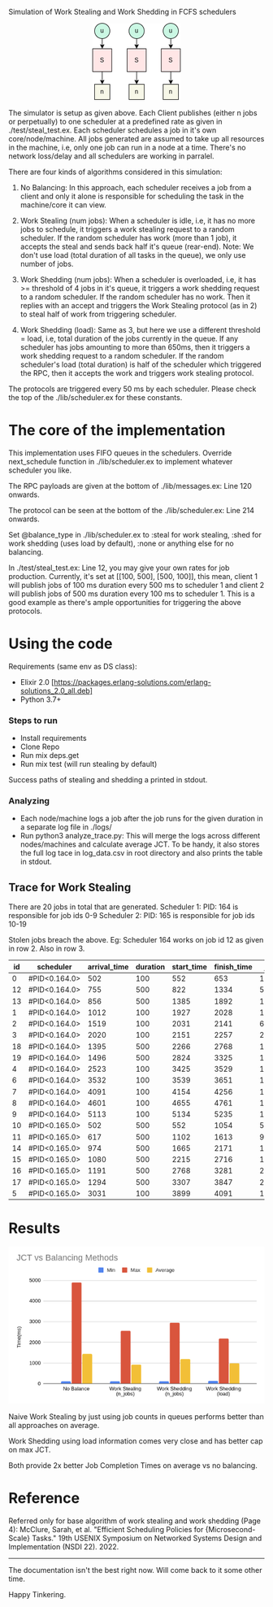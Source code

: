 
Simulation of Work Stealing and Work Shedding in FCFS schedulers

<center>
<img src="./simulation_arch.png"/>
</center>

The simulator is setup as given above. Each Client publishes (either n jobs or perpetually) to one scheduler at a predefined rate as given in ./test/steal_test.ex. Each scheduler schedules a job in it's own core/node/machine. All jobs generated are assumed to take up all resources in the machine, i.e, only one job can run in a node at a time. There's no network loss/delay and all schedulers are working in parralel.

There are four kinds of algorithms considered in this simulation:

1. No Balancing: In this approach, each scheduler receives a job from a client and only it alone is responsible for scheduling the task in the machine/core it can view.

2. Work Stealing (num jobs): When a scheduler is idle, i.e, it has no more jobs to schedule, it triggers a work stealing request to a random scheduler. If the random scheduler has work (more than 1 job), it accepts the steal and sends back half it's queue (rear-end). Note: We don't use load (total duration of all tasks in the queue), we only use number of jobs.

3. Work Shedding (num jobs): When a scheduler is overloaded, i.e, it has >= threshold of 4 jobs in it's queue, it triggers a work shedding request to a random scheduler. If the random scheduler has no work. Then it replies with an accept and triggers the Work Stealing protocol (as in 2) to steal half of work from triggering scheduler.

4. Work Shedding (load): Same as 3, but here we use a different threshold = load, i.e, total duration of the jobs currently in the queue. If any scheduler has jobs amounting to more than 650ms, then it triggers a work shedding request to a random scheduler. If the random scheduler's load (total duration) is half of the scheduler which triggered the RPC, then it accepts the work and triggers work stealing protocol.

The protocols are triggered every 50 ms by each scheduler. Please check the top of the ./lib/scheduler.ex for these constants. 

# The core of the implementation

This implementation uses FIFO queues in the schedulers. Override next_schedule function in ./lib/scheduler.ex to implement whatever scheduler you like.

The RPC payloads are given at the bottom of ./lib/messages.ex: Line 120 onwards. 

The protocol can be seen at the bottom of the ./lib/scheduler.ex: Line 214 onwards.

Set @balance_type in ./lib/scheduler.ex to :steal for work stealing, :shed for work shedding (uses load by default), :none or anything else for no balancing.

In ./test/steal_test.ex: Line 12, you may give your own rates for job production. Currently, it's set at [[100, 500], [500, 100]], this mean, client 1 will publish jobs of 100 ms duration every 500 ms to scheduler 1 and client 2 will publish jobs of 500 ms duration every 100 ms to scheduler 1. This is a good example as there's ample opportunities for triggering the above protocols.

# Using the code

Requirements (same env as DS class):
- Elixir 2.0 [https://packages.erlang-solutions.com/erlang-solutions_2.0_all.deb] 
- Python 3.7+

### Steps to run
- Install requirements
- Clone Repo
- Run mix deps.get
- Run mix test (will run stealing by default)

Success paths of stealing and shedding a printed in stdout.

### Analyzing
- Each node/machine logs a job after the job runs for the given duration in a separate log file in ./logs/
- Run python3 analyze_trace.py:  This will merge the logs across different nodes/machines and calculate average JCT. To be handy, it also stores the full log tace in log_data.csv in root directory and also prints the table in stdout.


## Trace for Work Stealing

There are 20 jobs in total that are generated. 
Scheduler 1: PID: 164 is responsible for job ids 0-9
Scheduler 2: PID: 165 is responsible for job ids 10-19

Stolen jobs breach the above. Eg: Scheduler 164 works on job id 12 as given in row 2. Also in row 3.

|id |scheduler    |arrival_time|duration|start_time|finish_time|jct |
|---|-------------|------------|--------|----------|-----------|----|
|0  |#PID<0.164.0>|502         |100     |552       |653        |151 |
|12 |#PID<0.164.0>|755         |500     |822       |1334       |579 |
|13 |#PID<0.164.0>|856         |500     |1385      |1892       |1036|
|1  |#PID<0.164.0>|1012        |100     |1927      |2028       |1016|
|2  |#PID<0.164.0>|1519        |100     |2031      |2141       |622 |
|3  |#PID<0.164.0>|2020        |100     |2151      |2257       |237 |
|18 |#PID<0.164.0>|1395        |500     |2266      |2768       |1373|
|19 |#PID<0.164.0>|1496        |500     |2824      |3325       |1829|
|4  |#PID<0.164.0>|2523        |100     |3425      |3529       |1006|
|6  |#PID<0.164.0>|3532        |100     |3539      |3651       |119 |
|7  |#PID<0.164.0>|4091        |100     |4154      |4256       |165 |
|8  |#PID<0.164.0>|4601        |100     |4655      |4761       |160 |
|9  |#PID<0.164.0>|5113        |100     |5134      |5235       |122 |
|10 |#PID<0.165.0>|502         |500     |552       |1054       |552 |
|11 |#PID<0.165.0>|617         |500     |1102      |1613       |996 |
|14 |#PID<0.165.0>|974         |500     |1665      |2171       |1197|
|15 |#PID<0.165.0>|1080        |500     |2215      |2716       |1636|
|16 |#PID<0.165.0>|1191        |500     |2768      |3281       |2090|
|17 |#PID<0.165.0>|1294        |500     |3307      |3847       |2553|
|5  |#PID<0.165.0>|3031        |100     |3899      |4091       |1060|

# Results
![alt text](./result.png)

Naive Work Stealing by just using job counts in queues performs better than all approaches on average.

Work Shedding using load information comes very close and has better cap on max JCT.

Both provide 2x better Job Completion Times on average vs no balancing.

# Reference
Referred only for base algorithm of work stealing and work shedding (Page 4):
McClure, Sarah, et al. "Efficient Scheduling Policies for {Microsecond-Scale} Tasks." 19th USENIX Symposium on Networked Systems Design and Implementation (NSDI 22). 2022.

___
The documentation isn't the best right now. Will come back to it some other time.

Happy Tinkering.
